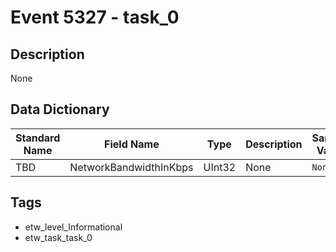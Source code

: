# Event 5327 - task_0

## Description
None

## Data Dictionary
|Standard Name|Field Name|Type|Description|Sample Value|
|---|---|---|---|---|
|TBD|NetworkBandwidthInKbps|UInt32|None|`None`|

## Tags
* etw_level_Informational
* etw_task_task_0